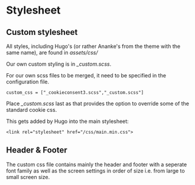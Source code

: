# Stylesheet

## Custom stylesheet

All styles, including Hugo's (or rather Ananke's from the theme with the same name), are found in *assets/css/*

Our own custom styling is in *_custom.scss*.

For our own scss files to be merged, it need to be specified in the configuration file.
```
custom_css = ["_cookieconsent3.scss","_custom.scss"]
```

Place *_custom.scss* last as that provides the option to override some of the standard cookie css.


This gets added by Hugo into the main stylesheet:

```
<link rel="stylesheet" href="/css/main.min.css">
```

## Header & Footer
The custom css file contains mainly the header and footer with a seperate font family as well as the screen settings in order of size i.e. from large to small screen size.